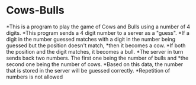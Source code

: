 # Cows-Bulls
 *This is a program to play the game of Cows and Bulls using a number of 4 digits.
 *This program sends a 4 digit number to a server as a "guess".
 *If a digit in the number guessed matches with a digit in the number being guessed but the position doesn't match,
 *then it becomes a cow.
 *If both the position and the digit matches, it becomes a bull.
 *The server in turn sends back two numbers. The first one being the number of bulls and
 *the second one being the number of cows.
 *Based on this data, the number that is stored in the server will be guessed correctly.
 *Repetition of numbers is not allowed
